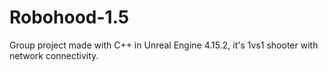 # Robohood-1.5

Group project made with C++ in Unreal Engine 4.15.2, it's 1vs1 shooter with network connectivity. 
